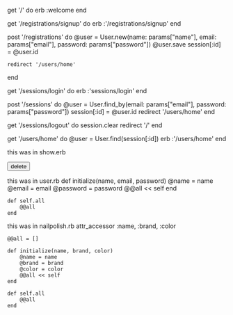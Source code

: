 get '/' do
    erb :welcome
  end

  get '/registrations/signup' do
    erb :'/registrations/signup'
  end

  post '/registrations' do
    @user = User.new(name: params["name"], email: params["email"], password: params["password"])
    @user.save
    session[:id] = @user.id

    redirect '/users/home'
  end

  get '/sessions/login' do
    erb :'sessions/login'
  end

  post '/sessions' do
    @user = User.find_by(email: params["email"], password: params["password"])
    session[:id] = @user.id
    redirect '/users/home'
  end

  get '/sessions/logout' do
    session.clear
    redirect '/'
  end

  get '/users/home' do
    @user = User.find(session[:id])
    erb :'/users/home'
  end




  this was in show.erb
    <form method="POST" action="/nailpolishes/<%= @nailpolish.id %>/delete">
            <input id="hidden" type="hidden" name="_method" value="delete">
            <input type="submit" value="delete">
        </form>




this was in user.rb
def initialize(name, email, password)
        @name = name
        @email = email
        @password = password
        @@all << self
    end

    def self.all 
        @@all
    end


this was in nailpolish.rb
attr_accessor :name, :brand, :color

    @@all = []

    def initialize(name, brand, color)
        @name = name
        @brand = brand
        @color = color 
        @@all << self
    end

    def self.all
        @@all
    end